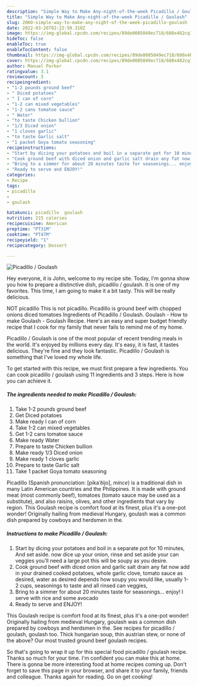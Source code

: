 ```yaml
---
description: "Simple Way to Make Any-night-of-the-week Picadillo / Goulash"
title: "Simple Way to Make Any-night-of-the-week Picadillo / Goulash"
slug: 2060-simple-way-to-make-any-night-of-the-week-picadillo-goulash
date: 2022-03-26T02:22:50.318Z
image: https://img-global.cpcdn.com/recipes/89de0085049ec718/680x482cq70/picadillo-goulash-recipe-main-photo.jpg
hideToc: false
enableToc: true
enableTocContent: false
thumbnail: https://img-global.cpcdn.com/recipes/89de0085049ec718/680x482cq70/picadillo-goulash-recipe-main-photo.jpg
cover: https://img-global.cpcdn.com/recipes/89de0085049ec718/680x482cq70/picadillo-goulash-recipe-main-photo.jpg
author: Manuel Parker
ratingvalue: 3.1
reviewcount: 3
recipeingredient:
- "1-2 pounds ground beef"
- " Diced potatoes"
- " I can of corn"
- "1-2 can mixed vegetables"
- "1-2 cans tomatoe sauce"
- " Water"
- "to taste Chicken bullion"
- "1/3 Diced onion"
- "1 cloves garlic"
- "to taste Garlic salt"
- "1 packet Goya tomato seasoning"
recipeinstructions:
- "Start by dicing your potatoes and boil in a separate pot for 10 minutes, And set aside. now dice up your onion, rinse and set aside your can veggies you’ll need a large pot this will be soupy as you desire."
- "Cook ground beef with diced onion and garlic salt drain any fat now add in your drained cooked potatoes, whole garlic clove, tomato sauce as desired, water as desired depends how soupy you would like, usually 1-2 cups, seasonings to taste and all rinsed can veggies,"
- "Bring to a simmer for about 20 minutes taste for seasonings... enjoy! I serve with rice and some avocado"
- "Ready to serve and ENJOY!"
categories:
- Recipe
tags:
- picadillo
- 
- goulash

katakunci: picadillo  goulash 
nutrition: 215 calories
recipecuisine: American
preptime: "PT31M"
cooktime: "PT47M"
recipeyield: "1"
recipecategory: Dessert

---
```



![Picadillo / Goulash](https://img-global.cpcdn.com/recipes/89de0085049ec718/680x482cq70/picadillo-goulash-recipe-main-photo.jpg)

Hey everyone, it is John, welcome to my recipe site. Today, I'm gonna show you how to prepare a distinctive dish, picadillo / goulash. It is one of my favorites. This time, I am going to make it a bit tasty. This will be really delicious.

NOT picadillo This is not picadillo. Picadillo is ground beef with chopped onions diced tomatoes Ingredients of Picadillo / Goulash. Goulash - How to make Goulash - Goulash Recipe. Here&#39;s an easy and super budget friendly recipe that I cook for my family that never fails to remind me of my home.

Picadillo / Goulash is one of the most popular of recent trending meals in the world. It's enjoyed by millions every day. It's easy, it is fast, it tastes delicious. They're fine and they look fantastic. Picadillo / Goulash is something that I've loved my whole life.


To get started with this recipe, we must first prepare a few ingredients. You can cook picadillo / goulash using 11 ingredients and 3 steps. Here is how you can achieve it.

<!--inarticleads1-->

##### The ingredients needed to make Picadillo / Goulash:

1. Take 1-2 pounds ground beef
1. Get  Diced potatoes
1. Make ready  I can of corn
1. Take 1-2 can mixed vegetables
1. Get 1-2 cans tomatoe sauce
1. Make ready  Water
1. Prepare to taste Chicken bullion
1. Make ready 1/3 Diced onion
1. Make ready 1 cloves garlic
1. Prepare to taste Garlic salt
1. Take 1 packet Goya tomato seasoning


Picadillo (Spanish pronunciation: [pikaˈðijo], *mince*) is a traditional dish in many Latin American countries and the Philippines. It is made with ground meat (most commonly beef), tomatoes (tomato sauce may be used as a substitute), and also raisins, olives, and other ingredients that vary by region. This Goulash recipe is comfort food at its finest, plus it&#39;s a one-pot wonder! Originally hailing from medieval Hungary, goulash was a common dish prepared by cowboys and herdsmen in the. 

<!--inarticleads2-->

##### Instructions to make Picadillo / Goulash:

1. Start by dicing your potatoes and boil in a separate pot for 10 minutes, And set aside. now dice up your onion, rinse and set aside your can veggies you’ll need a large pot this will be soupy as you desire.
1. Cook ground beef with diced onion and garlic salt drain any fat now add in your drained cooked potatoes, whole garlic clove, tomato sauce as desired, water as desired depends how soupy you would like, usually 1-2 cups, seasonings to taste and all rinsed can veggies,
1. Bring to a simmer for about 20 minutes taste for seasonings... enjoy! I serve with rice and some avocado
1. Ready to serve and ENJOY!

This Goulash recipe is comfort food at its finest, plus it&#39;s a one-pot wonder! Originally hailing from medieval Hungary, goulash was a common dish prepared by cowboys and herdsmen in the. See recipes for picadillo / goulash, goulash too. Thick hungarian soup, thin austrian stew, or none of the above? Our most trusted ground beef goulash recipes. 

So that's going to wrap it up for this special food picadillo / goulash recipe. Thanks so much for your time. I'm confident you can make this at home. There is gonna be more interesting food at home recipes coming up. Don't forget to save this page in your browser, and share it to your family, friends and colleague. Thanks again for reading. Go on get cooking!
